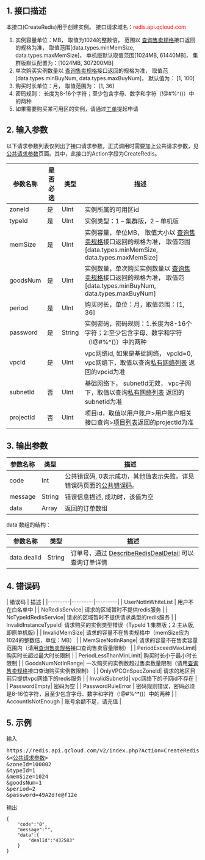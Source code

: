 ## 1. 接口描述
本接口(CreateRedis)用于创建实例。
接口请求域名：<font style='color:red'>redis.api.qcloud.com </font>

1) 实例容量单位：MB， 取值为1024的整数倍， 范围以 [查询售卖规格](http://www.qcloud.com/doc/api/260/4974)接口返回的规格为准， 取值范围[data.types.minMemSize, data.types.maxMemSize]， 单机版默认取值范围[1024MB, 61440MB]， 集群版默认配置为：[1024MB, 307200MB]
2) 单次购买实例数量以 [查询售卖规格](http://www.qcloud.com/doc/api/260/4974)接口返回的规格为准， 取值范[data.types.minBuyNum, data.types.maxBuyNum]， 默认值为： [1, 100]
3) 购买时长单位：月， 取值范围为： [1, 36]
4) 密码规则： 长度为8-16个字符；至少包含字母、数字和字符（!@#%^()）中的两种
5) 如果需要购买某可用区的实例，请通过[工单](https://console.qcloud.com/workorder/create?level1_id=10&level2_id=103&level1_name=%E6%95%B0%E6%8D%AE%E5%BA%93&level2_name=%E4%BA%91%E5%AD%98%E5%82%A8Redis%20CRS)提起申请


## 2. 输入参数
以下请求参数列表仅列出了接口请求参数，正式调用时需要加上公共请求参数，见<a href='/doc/api/260/1753' title='公共请求参数'>公共请求参数</a>页面。其中，此接口的Action字段为CreateRedis。

| 参数名称 | 是否必选  | 类型 | 描述 |
|---------|---------|---------|---------|
| zoneId | 是 | UInt | 实例所属的可用区id |
| typeId | 是 | UInt | 实例类型：1 – 集群版，2 – 单机版 |
| memSize | 是 | UInt | 实例容量，单位MB， 取值大小以 [查询售卖规格](http://www.qcloud.com/doc/api/260/4974)接口返回的规格为准， 取值范围[data.types.minMemSize, data.types.maxMemSize] |
| goodsNum | 是 | UInt | 实例数量，单次购买实例数量以 [查询售卖规格](http://www.qcloud.com/doc/api/260/4974)接口返回的规格为准， 取值范[data.types.minBuyNum, data.types.maxBuyNum]|
| period | 是 | UInt | 购买时长，单位：月，取值范围：[1, 36]|
| password | 是 | String | 实例密码，密码规则：1.长度为8-16个字符；2:至少包含字母、数字和字符（!@#%^()）中的两种 |
| vpcId | 是 | UInt | vpc网络id, 如果是基础网络， vpcId=0,  vpc网络下，取值以查询[私有网络列表](https://www.qcloud.com/doc/api/245/1372) 返回的vpcid为准|
| subnetId | 否 | UInt | 基础网络下， subnetId无效， vpc子网下，取值以查询[私有网络列表](https://www.qcloud.com/doc/api/245/1372) 返回的subnetid为准|
| projectId | 否 | UInt | 项目id，取值以用户账户>用户账户相关接口查询>[项目列表](https://www.qcloud.com/doc/api/403/4400)返回的projectId为准|


## 3. 输出参数
| 参数名称 | 类型 | 描述 |
|---------|---------|---------|
| code | Int | 公共错误码, 0表示成功，其他值表示失败。详见错误码页面的<a href='https://www.qcloud.com/doc/api/372/%E9%94%99%E8%AF%AF%E7%A0%81#1.E3.80.81.E5.85.AC.E5.85.B1.E9.94.99.E8.AF.AF.E7.A0.81' title='公共错误码'>公共错误码</a>。|
| message | String | 错误信息描述, 成功时，该值为空 |
| data | Array |返回的订单数组|

data 数组的结构：

| 参数名称 | 类型 | 描述 |
|---------|---------|---------|
| data.dealId | String | 订单号，通过 [DescribeRedisDealDetail](https://www.qcloud.com/doc/api/260/5329) 可以查询订单详情 |

## 4. 错误码
| 错误码 | 描述 |
|---------|---------|---------|
| UserNotInWhiteList | 用户不在白名单中 |
| NoRedisService| 请求的区域暂时不提供redis服务 |
| NoTypeIdRedisService| 请求的区域暂时不提供请求类型的redis服务 |
| InvalidInstanceTypeId| 请求购买的实例类型错误（TypeId 1:集群版；2:主从版,即原单机版) |
| InvalidMemSize| 请求的容量不在售卖规格中（memSize应为1024的整数倍，单位：MB） |
| MemSizeNotInRange| 请求的容量不在售卖容量范围内（请用[查询售卖规格](http://www.qcloud.com/doc/api/260/4974)接口查询售卖容量限制） |
| PeriodExceedMaxLimit| 购买时长超过最大时长限制 |
| PeriodLessThanMinLimit| 购买时长小于最小时长限制 |
| GoodsNumNotInRange| 一次购买的实例数超过售卖数量限制（请用[查询售卖规格](http://www.qcloud.com/doc/api/260/4974)接口查询购买实例数限制） |
| OnlyVPCOnSpecZoneId| 请求的地区目前只提供vpc网络下的redis服务 |
| InvalidSubnetId| vpc网络下的子网id不存在 |
| PasswordEmpty| 密码为空 |
| PasswordRuleError | 密码规则错误，密码必须是8-16位字符，且至少包含字母、数字和字符（!@#%^*()）中的两种 |
| AccountIsNotEnough | 账号余额不足，请充值 |

## 5. 示例
输入
<pre>
https://redis.api.qcloud.com/v2/index.php?Action=CreateRedis
&<<a href="https://www.qcloud.com/doc/api/229/6976">公共请求参数</a>>
&zoneId=100002
&typeId=1
&memSize=1024
&goodsNum=1
&period=2
&password=49A2d!e@f12e
</pre>
输出
```
{
    "code":"0",
    "message":"",
	"data":{
		"dealId":"432583"
	}
}
```